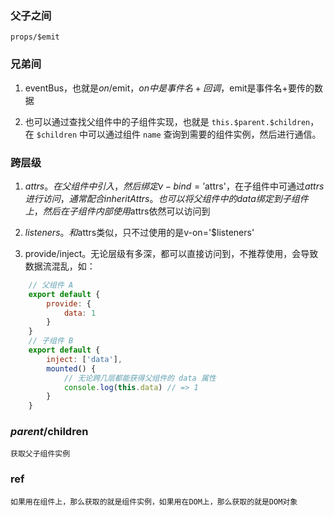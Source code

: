 ### 父子之间

    props/$emit

### 兄弟间

1. eventBus，也就是$on/$emit，$on中是事件名+回调，$emit是事件名+要传的数据
    
2. 也可以通过查找父组件中的子组件实现，也就是 `this.$parent.$children`，在 `$children` 中可以通过组件 `name` 查询到需要的组件实例，然后进行通信。

### 跨层级

1. $attrs。在父组件中引入，然后绑定v-bind='$attrs'，在子组件中可通过$attrs进行访问，通常配合inheritAttrs。也可以将父组件中的data绑定到子组件上，然后在子组件内部使用$attrs依然可以访问到

2. $listeners。和$attrs类似，只不过使用的是v-on='$listeners'

3. provide/inject。无论层级有多深，都可以直接访问到，不推荐使用，会导致数据流混乱，如：

```js
    // 父组件 A
    export default {
        provide: {
            data: 1
        }
    }
    // 子组件 B
    export default {
        inject: ['data'],
        mounted() {
            // 无论跨几层都能获得父组件的 data 属性
            console.log(this.data) // => 1
        }
    }
```

### $parent/$children 

    获取父子组件实例

### ref

    如果用在组件上，那么获取的就是组件实例，如果用在DOM上，那么获取的就是DOM对象